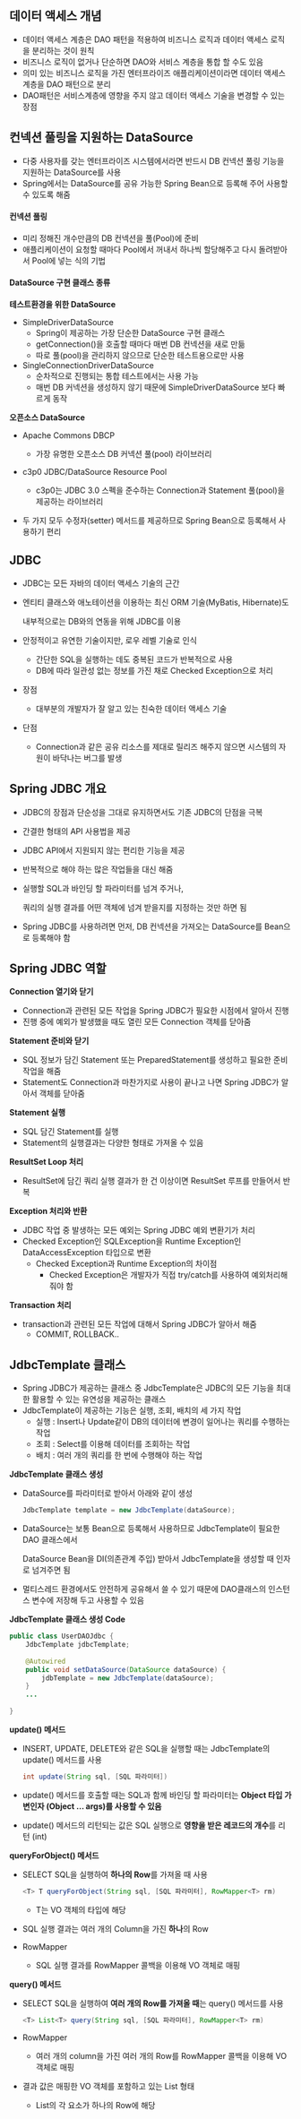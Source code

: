 ## 데이터 액세스 개념

- 데이터 액세스 계층은 DAO 패턴을 적용하여 비즈니스 로직과 데이터 액세스 로직을 분리하는 것이 원칙
- 비즈니스 로직이 없거나 단순하면 DAO와 서비스 계층을 통합 할 수도 있음
- 의미 있는 비즈니스 로직을 가진 엔터프라이즈 애플리케이션이라면 데이터 액세스 계층을 DAO 패턴으로 분리
- DAO패턴은 서비스계층에 영향을 주지 않고 데이터 액세스 기술을 변경할 수 있는 장점





## 컨넥션 풀링을 지원하는 DataSource

- 다중 사용자를 갖는 엔터프라이즈 시스템에서라면 반드시 DB 컨넥션 풀링 기능을 지원하는 DataSource를 사용
- Spring에서는 DataSource를 공유 가능한 Spring Bean으로 등록해 주어 사용할 수 있도록 해줌



#### 컨넥션 풀링

- 미리 정해진 개수만큼의 DB 컨넥션을 풀(Pool)에 준비
- 애플리케이션이 요청할 때마다 Pool에서 꺼내서 하나씩 할당해주고 다시 돌려받아서 Pool에 넣는 식의 기법



#### DataSource 구현 클래스 종류

**테스트환경을 위한 DataSource**

- SimpleDriverDataSource
  - Spring이 제공하는 가장 단순한 DataSource 구현 클래스
  - getConnection()을 호출할 때마다 매번 DB 컨넥션을 새로 만듦
  - 따로 풀(pool)을 관리하지 않으므로 단순한 테스트용으로만 사용
- SingleConnectionDriverDataSource
  - 순차적으로 진행되는 통합 테스트에서는 사용 가능
  - 매번 DB 커넥션을 생성하지 않기 때문에 SimpleDriverDataSource 보다 빠르게 동작



**오픈소스 DataSource**

- Apache Commons DBCP
  - 가장 유명한 오픈소스 DB 커넥션 풀(pool) 라이브러리
- c3p0 JDBC/DataSource Resource Pool
  - c3p0는 JDBC 3.0 스펙을 준수하는 Connection과 Statement 풀(pool)을 제공하는 라이브러리



- 두 가지 모두 수정자(setter) 메서드를 제공하므로 Spring Bean으로 등록해서 사용하기 편리





## JDBC

- JDBC는 모든 자바의 데이터 액세스 기술의 근간

- 엔티티 클래스와 애노테이션을 이용하는 최신 ORM 기술(MyBatis, Hibernate)도 

  내부적으로는 DB와의 연동을 위해 JDBC를 이용

- 안정적이고 유연한 기술이지만, 로우 레벨 기술로 인식

  - 간단한 SQL을 실행하는 데도 중복된 코드가 반복적으로 사용
  - DB에 따라 일관성 없는 정보를 가진 채로 Checked Exception으로 처리

- 장점

  - 대부분의 개발자가 잘 알고 있는 친숙한 데이터 액세스 기술

- 단점

  - Connection과 같은 공유 리소스를 제대로 릴리즈 해주지 않으면 시스템의 자원이 바닥나는 버그를 발생



## Spring JDBC 개요

- JDBC의 장점과 단순성을 그대로 유지하면서도 기존 JDBC의 단점을 극복

- 간결한 형태의 API 사용법을 제공

- JDBC API에서 지원되지 않는 편리한 기능을 제공

- 반복적으로 해야 하는 많은 작업들을 대신 해줌

- 실행할 SQL과 바인딩 할 파라미터를 넘겨 주거나, 

  쿼리의 실행 결과를 어떤 객체에 넘겨 받을지를 지정하는 것만 하면 됨

- Spring JDBC를 사용하려면 먼저, DB 컨넥션을 가져오는 DataSource를 Bean으로 등록해야 함



## Spring JDBC 역할

**Connection 열기와 닫기**

- Connection과 관련된 모든 작업을 Spring JDBC가 필요한 시점에서 알아서 진행
- 진행 중에 예외가 발생했을 때도 열린 모든 Connection 객체를 닫아줌



**Statement 준비와 닫기**

- SQL 정보가 담긴 Statement 또는 PreparedStatement를 생성하고 필요한 준비 작업을 해줌
- Statement도 Connection과 마찬가지로 사용이 끝나고 나면 Spring JDBC가 알아서 객체를 닫아줌



**Statement 실행**

- SQL 담긴 Statement를 실행
- Statement의 실행결과는 다양한 형태로 가져올 수 있음



**ResultSet Loop 처리**

- ResultSet에 담긴 쿼리 실행 결과가 한 건 이상이면 ResultSet 루프를 만들어서 반복



**Exception 처리와 반환**

- JDBC 작업 중 발생하는 모든 예외는 Spring JDBC 예외 변환기가 처리
- Checked Exception인 SQLException을 Runtime Exception인 DataAccessException 타입으로 변환
  - Checked Exception과 Runtime Exception의 차이점
    - Checked Exception은 개발자가 직접 try/catch를 사용하여 예외처리해줘야 함



**Transaction 처리**

- transaction과 관련된 모든 작업에 대해서 Spring JDBC가 알아서 해줌
  - COMMIT, ROLLBACK..



## JdbcTemplate 클래스

- Spring JDBC가 제공하는 클래스 중 JdbcTemplate은 JDBC의 모든 기능을 최대한 활용할 수 있는 유연성을 제공하는 클래스
- JdbcTemplate이 제공하는 기능은 실행, 조회, 배치의 세 가지 작업
  - 실행 : Insert나 Update같이 DB의 데이터에 변경이 일어나는 쿼리를 수행하는 작업
  - 조회 : Select를 이용해 데이터를 조회하는 작업
  - 배치 : 여러 개의 쿼리를 한 번에 수행해야 하는 작업



**JdbcTemplate 클래스 생성**

- DataSource를 파라미터로 받아서 아래와 같이 생성

  ```java
  JdbcTemplate template = new JdbcTemplate(dataSource);
  ```

- DataSource는 보통 Bean으로 등록해서 사용하므로 JdbcTemplate이 필요한 DAO 클래스에서 

  DataSource Bean을 DI(의존관계 주입) 받아서 JdbcTemplate을 생성할 때 인자로 넘겨주면 됨

- 멀티스레드 환경에서도 안전하게 공유해서 쓸 수 있기 때문에 DAO클래스의 인스턴스 변수에 저장해 두고 사용할 수 있음



**JdbcTemplate 클래스 생성 Code**

```java
public class UserDAOJdbc {
    JdbcTemplate jdbcTemplate;
    
    @Autowired
    public void setDataSource(DataSource dataSource) {
    	jdbTemplate = new JdbcTemplate(dataSource);
    }
    ...
        
}
```



**update() 메서드**

- INSERT, UPDATE, DELETE와 같은 SQL을 실행할 때는 JdbcTemplate의 update() 메서드를 사용

  ```java
  int update(String sql, [SQL 파라미터])
  ```

- update() 메서드를 호출할 때는 SQL과 함께 바인딩 할 파라미터는 **Object 타입 가변인자 (Object … args)를 사용할 수 있음**

- update() 메서드의 리턴되는 값은 SQL 실행으로 **영향을 받은 레코드의 개수**를 리턴 (int)



**queryForObject() 메서드**

- SELECT SQL을 실행하여 **하나의 Row**를 가져올 때 사용

  ```java
  <T> T queryForObject(String sql, [SQL 파라미터], RowMapper<T> rm)
  ```

  - T는 VO 객체의 타입에 해당

- SQL 실행 결과는 여러 개의 Column을 가진 **하나**의 Row
- RowMapper
  - SQL 실행 결과를 RowMapper 콜백을 이용해 VO 객체로 매핑 



**query() 메서드**

- SELECT SQL을 실행하여 **여러 개의 Row를 가져올 때**는 query() 메서드를 사용

  ```java
  <T> List<T> query(String sql, [SQL 파라미터], RowMapper<T> rm)
  ```

- RowMapper

  - 여러 개의 column을 가진 여러 개의 Row를 RowMapper 콜백을 이용해 VO 객체로 매핑

- 결과 값은 매핑한 VO 객체를 포함하고 있는 List 형태

  - List의 각 요소가 하나의 Row에 해당

